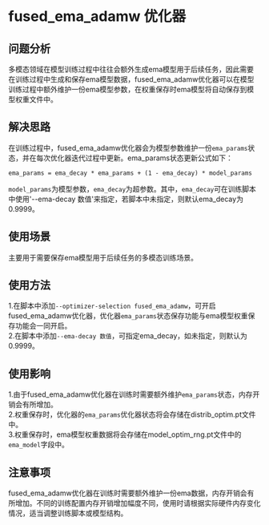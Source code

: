 # fused_ema_adamw 优化器
## 问题分析
多模态领域在模型训练过程中往往会额外生成ema模型用于后续任务，因此需要在训练过程中生成和保存ema模型数据，fused_ema_adamw优化器可以在模型训练过程中额外维护一份ema模型参数，在权重保存时ema模型将自动保存到模型权重文件中。

## 解决思路
在训练过程中，fused_ema_adamw优化器会为模型参数维护一份```ema_params```状态，并在每次优化器迭代过程中更新。ema_params状态更新公式如下：<br>

    ema_params = ema_decay * ema_params + (1 - ema_decay) * model_params

```model_params```为模型参数，```ema_decay```为超参数。其中，```ema_decay```可在训练脚本中使用'--ema-decay 数值'来指定，若脚本中未指定，则默认ema_decay为0.9999。<br>

## 使用场景
主要用于需要保存ema模型用于后续任务的多模态训练场景。<br>

## 使用方法
1.在脚本中添加`--optimizer-selection fused_ema_adamw`，可开启fused_ema_adamw优化器，优化器```ema_params```状态保存功能与ema模型权重保存功能会一同开启。<br>
2.在脚本中添加`--ema-decay 数值`，可指定ema_decay，如未指定，则默认为0.9999。<br>

## 使用影响
1.由于fused_ema_adamw优化器在训练时需要额外维护```ema_params```状态，内存开销会有所增加。<br>
2.权重保存时，优化器的```ema_params```优化器状态将会存储在distrib_optim.pt文件中。<br>
3.权重保存时，ema模型权重数据将会存储在model_optim_rng.pt文件中的```ema_model```字段中。<br>

## 注意事项
fused_ema_adamw优化器在训练时需要额外维护一份ema数据，内存开销会有所增加。不同的训练配置内存开销增加幅度不同，使用时请根据实际硬件内存变化情况，适当调整训练脚本或模型结构。
